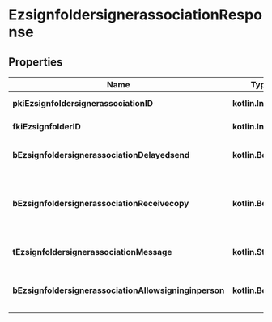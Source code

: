 
# EzsignfoldersignerassociationResponse

## Properties
| Name | Type | Description | Notes |
| ------------ | ------------- | ------------- | ------------- |
| **pkiEzsignfoldersignerassociationID** | **kotlin.Int** | The unique ID of the Ezsignfoldersignerassociation |  |
| **fkiEzsignfolderID** | **kotlin.Int** | The unique ID of the Ezsignfolder |  |
| **bEzsignfoldersignerassociationDelayedsend** | **kotlin.Boolean** | If this flag is true the signatory is part of a delayed send. |  |
| **bEzsignfoldersignerassociationReceivecopy** | **kotlin.Boolean** | If this flag is true. The signatory will receive a copy of every signed Ezsigndocument even if it ain&#39;t required to sign the document. |  |
| **tEzsignfoldersignerassociationMessage** | **kotlin.String** | A custom text message that will be added to the email sent. |  |
| **bEzsignfoldersignerassociationAllowsigninginperson** | **kotlin.Boolean** | If the Ezsignfoldersignerassociation is allowed to sign in person or not |  |



